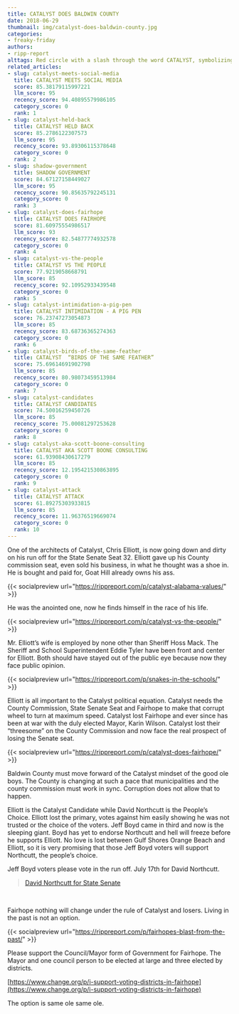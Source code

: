 ```yaml
---
title: CATALYST DOES BALDWIN COUNTY
date: 2018-06-29
thumbnail: img/catalyst-does-baldwin-county.jpg
categories:
- freaky-friday
authors:
- ripp-report
alttags: Red circle with a slash through the word CATALYST, symbolizing opposition to the political group discussed in the article
related_articles:
- slug: catalyst-meets-social-media
  title: CATALYST MEETS SOCIAL MEDIA
  score: 85.38179115997221
  llm_score: 95
  recency_score: 94.40895579986105
  category_score: 0
  rank: 1
- slug: catalyst-held-back
  title: CATALYST HELD BACK
  score: 85.2786122307573
  llm_score: 95
  recency_score: 93.89306115378648
  category_score: 0
  rank: 2
- slug: shadow-government
  title: SHADOW GOVERNMENT
  score: 84.67127158449027
  llm_score: 95
  recency_score: 90.85635792245131
  category_score: 0
  rank: 3
- slug: catalyst-does-fairhope
  title: CATALYST DOES FAIRHOPE
  score: 81.60975554986517
  llm_score: 93
  recency_score: 82.54877774932578
  category_score: 0
  rank: 4
- slug: catalyst-vs-the-people
  title: CATALYST VS THE PEOPLE
  score: 77.9219058668791
  llm_score: 85
  recency_score: 92.10952933439548
  category_score: 0
  rank: 5
- slug: catalyst-intimidation-a-pig-pen
  title: CATALYST INTIMIDATION - A PIG PEN
  score: 76.23747273054873
  llm_score: 85
  recency_score: 83.68736365274363
  category_score: 0
  rank: 6
- slug: catalyst-birds-of-the-same-feather
  title: CATALYST  “BIRDS OF THE SAME FEATHER”
  score: 75.69614691902798
  llm_score: 85
  recency_score: 80.98073459513984
  category_score: 0
  rank: 7
- slug: catalyst-candidates
  title: CATALYST CANDIDATES
  score: 74.50016259450726
  llm_score: 85
  recency_score: 75.00081297253628
  category_score: 0
  rank: 8
- slug: catalyst-aka-scott-boone-consulting
  title: CATALYST AKA SCOTT BOONE CONSULTING
  score: 61.93908430617279
  llm_score: 85
  recency_score: 12.195421530863895
  category_score: 0
  rank: 9
- slug: catalyst-attack
  title: CATALYST ATTACK
  score: 61.89275303933815
  llm_score: 85
  recency_score: 11.96376519669074
  category_score: 0
  rank: 10
---
```

One of the architects of Catalyst, Chris Elliott, is now going down and dirty on his run off for the State Senate Seat 32. Elliott gave up his County commission seat, even sold his business, in what he thought was a shoe in. He is bought and paid for, Goat Hill already owns his ass.

{{< socialpreview url="https://rippreport.com/p/catalyst-alabama-values/" >}}

He was the anointed one, now he finds himself in the race of his life.

{{< socialpreview url="https://rippreport.com/p/catalyst-vs-the-people/" >}}

Mr. Elliott’s wife is employed by none other than Sheriff Hoss Mack. The Sheriff and School Superintendent Eddie Tyler have been front and center for Elliott. Both should have stayed out of the public eye because now they face public opinion.

{{< socialpreview url="https://rippreport.com/p/snakes-in-the-schools/" >}}

Elliott is all important to the Catalyst political equation. Catalyst needs the County Commission, State Senate Seat and Fairhope to make that corrupt wheel to turn at maximum speed. Catalyst lost Fairhope and ever since has been at war with the duly elected Mayor, Karin Wilson. Catalyst lost their “threesome” on the County Commission and now face the real prospect of losing the Senate seat.

{{< socialpreview url="https://rippreport.com/p/catalyst-does-fairhope/" >}}

Baldwin County must move forward of the Catalyst mindset of the good ole boys. The County is changing at such a pace that municipalities and the county commission must work in sync. Corruption does not allow that to happen.

Elliott is the Catalyst Candidate while David Northcutt is the People’s Choice. Elliott lost the primary, votes against him easily showing he was not trusted or the choice of the voters. Jeff Boyd came in third and now is the sleeping giant. Boyd has yet to endorse Northcutt and hell will freeze before he supports Elliott. No love is lost between Gulf Shores Orange Beach and Elliott, so it is very promising that those Jeff Boyd voters will support Northcutt, the people’s choice.

Jeff Boyd voters please vote in the run off. July 17th for David Northcutt.

> [David Northcutt for State Senate](https://www.facebook.com/DrDavidNorthcutt/)

 

Fairhope nothing will change under the rule of Catalyst and losers. Living in the past is not an option.

{{< socialpreview url="https://rippreport.com/p/fairhopes-blast-from-the-past/" >}}

Please support the Council/Mayor form of Government for Fairhope. The Mayor and one council person to be elected at large and three elected by districts.

[https://www.change.org/p/i-support-voting-districts-in-fairhope](https://www.change.org/p/i-support-voting-districts-in-fairhope)

The option is same ole same ole.

